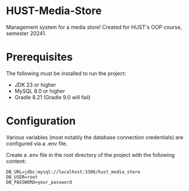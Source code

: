 # HUST-Media-Store
Management system for a media store! Created for HUST's OOP course, semester 20241.

# Prerequisites

The following must be installed to run the project:
- JDK 23 or higher
- MySQL 8.0 or higher
- Gradle 8.21 (Gradle 9.0 will fail)

# Configuration

Various variables (most notably the database connection credentials) are configured via a .env file.

Create a .env file in the root directory of the project with the following content:

```
DB_URL=jdbc:mysql://localhost:3306/hust_media_store
DB_USER=root
DB_PASSWORD=your_password
```


